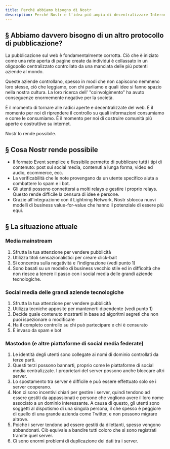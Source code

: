 ```yaml
---
title: Perché abbiamo bisogno di Nostr
description: Perché Nostr e l'idea più ampia di decentralizzare Internet sono concetti importanti.
---
```


## [§](#il-bisogno) Abbiamo davvero bisogno di un altro protocollo di pubblicazione?

La pubblicazione sul web è fondamentalmente corrotta. Ciò che è iniziato come una rete aperta di pagine create da individui è collassato in un oligopolio centralizzato controllato da una manciata delle più potenti aziende al mondo.

Queste aziende controllano, spesso in modi che non capiscono nemmeno loro stesse, ciò che leggiamo, con chi parliamo e quali idee si fanno spazio nella nostra cultura. La loro ricerca dell' "coinvolgimento" ha avuto conseguenze enormemente negative per la società.

È il momento di tornare alle radici aperte e decentralizzate del web. È il momento per noi di riprendere il controllo su quali informazioni consumiamo e come le consumiamo. È il momento per noi di costruire comunità più aperte e costruttive su internet.

Nostr lo rende possibile.

## [§](#rende-possible) Cosa Nostr rende possibile

-   Il formato Event semplice e flessibile permette di pubblicare tutti i tipi di contenuto: post sui social media, contenuti a lunga forma, video ed audio, ecommerce, ecc.
-   La verificabilità che le note provengano da un utente specifico aiuta a combattere lo spam e i bot.
-   Gli utenti possono connettersi a molti relays e gestire i proprio relays. Questo rende difficile la censura di idee e persone.
-   Grazie all'integrazione con il Lightning Network, Nostr sblocca nuovi modelli di business value-for-value che hanno il potenziale di essere più equi.

## [§](#situazione-attuale) La situazione attuale

### Media mainstream

1. Sfrutta la tua attenzione per vendere pubblicità
1. Utilizza titoli sensazionalistici per creare click-bait
1. Si concentra sulla negatività e l'indignazione (vedi punto 1)
1. Sono basati su un modello di business vecchio stile ed in difficoltà che non riesce a tenere il passo con i social media delle grandi aziende tecnologiche.

### Social media delle grandi aziende tecnologiche

1. Sfrutta la tua attenzione per vendere pubblicità
1. Utilizza tecniche apposite per mantenerti dipendente (vedi punto 1)
1. Decide quale contenuto mostrarti in base ad algoritmi segreti che non puoi ispezionare o modificare
1. Ha il completo controllo su chi può partecipare e chi è censurato
1. È invaso da spam e bot

### Mastodon (e altre piattaforme di social media federate)

1. Le identità degli utenti sono collegate ai nomi di dominio controllati da terze parti.
1. Questi terzi possono bannarti, proprio come le piattaforme di social media centralizzate. I proprietari del server possono anche bloccare altri server.
1. Lo spostamento tra server è difficile e può essere effettuato solo se i server cooperano.
1. Non ci sono incentivi chiari per gestire i server, quindi tendono ad essere gestiti da appassionati e persone che vogliono avere il loro nome associato a un dominio interessante. A causa di questo, gli utenti sono soggetti al dispotismo di una singola persona, il che spesso è peggiore di quello di una grande azienda come Twitter, e non possono migrare altrove.
1. Poiché i server tendono ad essere gestiti da dilettanti, spesso vengono abbandonati. Ciò equivale a bandire tutti coloro che si sono registrati tramite quel server.
1. Ci sono enormi problemi di duplicazione dei dati tra i server.
